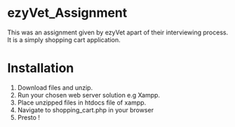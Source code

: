 ﻿# ezyVet_Assignment

This was an assignment given by ezyVet apart of their interviewing process. It is a simply shopping cart application.

# Installation

1. Download files and unzip. 
2. Run your chosen web server solution e.g Xampp. 
3. Place unzipped files in htdocs file of xampp. 
4. Navigate to shopping_cart.php in your browser
5. Presto !
